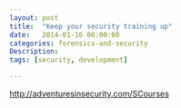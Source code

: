 ```yaml
---
layout: post
title:  "Keep your security training up"
date:   2014-01-16 00:00:00
categories: forensics-and-security
Description: 
tags: [security, development]

---
```


http://adventuresinsecurity.com/SCourses